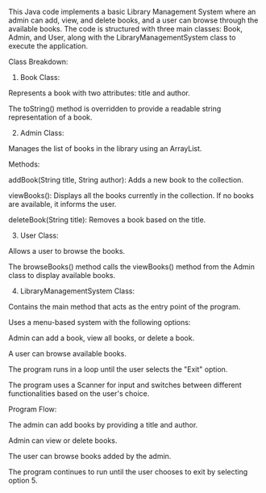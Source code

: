 This Java code implements a basic Library Management System where an admin can add, view, and delete books, and a user can browse through the available books. The code is structured with three main classes: Book, Admin, and User, along with the LibraryManagementSystem class to execute the application.

Class Breakdown:

1. Book Class:

Represents a book with two attributes: title and author.

The toString() method is overridden to provide a readable string representation of a book.



2. Admin Class:

Manages the list of books in the library using an ArrayList<Book>.

Methods:

addBook(String title, String author): Adds a new book to the collection.

viewBooks(): Displays all the books currently in the collection. If no books are available, it informs the user.

deleteBook(String title): Removes a book based on the title.




3. User Class:

Allows a user to browse the books.

The browseBooks() method calls the viewBooks() method from the Admin class to display available books.



4. LibraryManagementSystem Class:

Contains the main method that acts as the entry point of the program.

Uses a menu-based system with the following options:

Admin can add a book, view all books, or delete a book.

A user can browse available books.

The program runs in a loop until the user selects the "Exit" option.


The program uses a Scanner for input and switches between different functionalities based on the user's choice.




Program Flow:

The admin can add books by providing a title and author.

Admin can view or delete books.

The user can browse books added by the admin.

The program continues to run until the user chooses to exit by selecting option 5.
